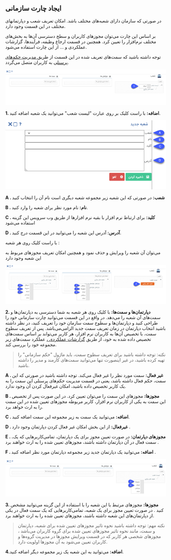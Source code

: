## ایجاد چارت سازمانی

در صورتی که سازمان دارای شعبه‌های مختلف باشد. امکان تعریف شعب و دپارتمانهای مختلف در این قسمت وجود دارد.

بر اساس این چارت می‌توان مجوزهای کاربران و سطح دسترسی آن‌ها به بخش‌های مختلف نرم‌افزار را تعیین کرد. همچنین در قسمت ارجاع وظیفه، فرآیند‌ها، گزارشات عملکردی و ... از این چارت استفاده می‌شود.

توجه داشته باشید که سمت‌های تعریف شده در این قسمت از طریق[ مدیریت حکم‌های پرسنل](https://github.com/1stco/PayamGostarDocs/blob/master/help%202.5.4/Settings/Personnel-command-management/Personnel-command-management.md)ی به کاربران متصل می‌گردد.

![](BranchManagement1.png)

**1. اضافه:** با راست کلیک بر روی عبارت "لیست شعب" می‌توانید یک شعبه اضافه کنید.

![](BranchManagement3.png)

**A . شعب:** در  صورتی که این شعبه زیر مجموعه شعبه دیگری است نام آن را انتخاب کنید 

**B . نام:** نام مورد نظر برای شعبه را وارد کنید.

**C .  کلید:** برای ارتباط نرم افزار با بقیه نرم افزار‌ها از طریق وب سرویس این گزینه استفاده می‌شود

**D .  آدرس:** آدرس این شعبه را می‌توانید در این قسمت درج کنید.

با راست کلیک روی هر شعبه :


می‌توان آن شعبه را ویرایش و حذف نمود و همچنین امکان تعریف مجوز‌های مربوط به این شعبه وجود دارد

![](BranchManagement2.png)

**2. دپارتمان‌ها و سمت‌ها:** با کلیک روی هر شعبه به شما دسترسی به دپارتمان‌ها و سمت‌های آن شعبه را می‌دهد. در واقع در این قسمت می‌توانید چارت سازمانی خود را طراحی کنید و دپارتمان‌ها و سطوح سمت سازمان خود را تعریف کنید، در نظر داشته باشید انتخاب دپارتمان در زمان تعریف سمت جدید الزامی‌می‌باشد. پس از تعریف سطوح سمت، با تخصیص آن‌ها به کاربران نرم افزار، هر کاربر می‌تواند بر اساس سمت‌های تخصیص داده شده  به خود، از طریق [گزارشات عملکردی ،](https://github.com/1stco/PayamGostarDocs/blob/master/help%202.5.4/Management-and-reports/Functional-reports/Functional-reports.md) عملکرد سمت‌های زیر مجموعه خود را بررسی کند.


> نکته: توجه داشته باشید برای تعریف سطوح سمت، باید ماژول "حکم سازمانی" را تهیه کرده باشید، در غیر اینصورت تنها می‌توانید سمت‌های کارمند و مدیر را داشته باشید.


**A . غیر فعال:** سمت مورد نظر را غیر فعال می‌کند. توجه داشته باشید در صورتی که این سمت، حکم فعال داشته باشد، یعنی در قسمت مدیریت حکم‌های پرسنلی این سمت را به یک کاربر تخصیص داده باشید، امکان غیرفعال کردن آن وجود ندارد.

**B . مجوزها:** مجوزهای این سمت را می‌توان تعیین کرد. در این صورت پس از تخصیص این سمت به یکی از کاربران نرم افزار، کاربر مربوطه مجوزهای تعیین شده در این سمت را به ارث خواهد برد.

**C . اضافه:** می‌توانید یک سمت به زیر مجموعه این سمت اضافه کنید.

**D . غیرفعال:** از این بخش امکان غیر فعال کردن دپارتمان وجود دارد .

**E . .مجوزهای دپارتمان:** در صورت تعیین مجوز برای یک دپارتمان، تمامی‌کاربرهایی که یک سمت فعال در آن دپارتمان داشته باشند، مجوز‌های تعیین شده را به ارث خواهند برد .

**F . اضافه:** می‌توانید یک دپارتمان جدید زیر مجموعه دپارتمان مورد نظر اضافه کنید .

![](BranchManagement4.png)


**3.  مجوزها:** مجوزهای مرتبط با این شعبه را با استفاده از این گزینه می‌توانید مشخص کنید . در صورت تعیین مجوز برای یک شعبه، تمامی‌کاربرهایی که یک سمت فعال در یکی از دپارتمان‌های این شعبه داشته باشند، مجوز‌های تعیین شده را به ارث خواهند برد.

> نکته مهم: توجه داشته باشید نحوه تاثیر مجوزهای تعیین شده برای شعبه، دپارتمان و سمت، مانند نحوه تاثیر مجوزهای تعیین شده برای گروه کاربران می‌باشد ، مجوزهای شخصی هر کاربر که در قسمت ویرایش مجوزها در مدیریت گروه‌ها و کاربران تعیین می‌شود به آن مجوز‌ها  اولویت دارد.

**4.اضافه:** می‌توانید به این شعبه یک زیر مجموعه دیگر اضافه کنید.





